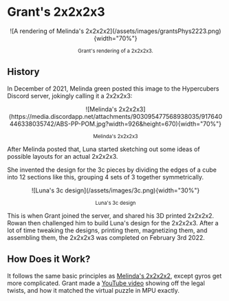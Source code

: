 # Grant's 2x2x2x3

<center>![A rendering of Melinda's 2x2x2x2](/assets/images/grantsPhys2223.png){width="70%"}

<small> Grant's rendering of a 2x2x2x3. </small> </center>

## History

In December of 2021, Melinda green posted this image to the Hypercubers Discord server, jokingly calling it a 2x2x2x3:

<center>![Melinda's 2x2x2x3](https://media.discordapp.net/attachments/903095477568938035/917640446338035742/ABS-PP-POM.jpg?width=926&height=670){width="70%"}

<small> Melinda's 2x2x2x3 </small></center>

After Melinda posted that, Luna started sketching out some ideas of possible layouts for an actual 2x2x2x3.

She invented the design for the 3c pieces by dividing the edges of a cube into 12 sections like this, grouping 4 sets of 3 together symmetrically.

<center>![Luna's 3c design](/assets/images/3c.png){width="30%"}

<small> Luna's 3c design </small></center>

This is when Grant joined the server, and shared his 3D printed 2x2x2x2. Rowan then challenged him to build Luna's design for the 2x2x2x3. After a lot of time tweaking the designs, printing them, magnetizing them, and assembling them, the 2x2x2x3 was completed on February 3rd 2022.

## How Does it Work?

It follows the same basic principles as [Melinda's 2x2x2x2](melinda-2222), except gyros get more complicated. Grant made a [YouTube video](https://www.youtube.com/watch?v=7on6xk9kq-g) showing off the legal twists, and how it matched the virtual puzzle in MPU exactly.


